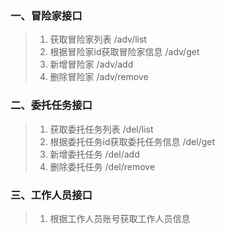 ### 一、冒险家接口
>1. 获取冒险家列表
/adv/list
>2. 根据冒险家id获取冒险家信息
/adv/get
>3. 新增冒险家
/adv/add
>4. 删除冒险家
/adv/remove

### 二、委托任务接口
>1. 获取委托任务列表
/del/list
>2. 根据委托任务id获取委托任务信息
/del/get
>3. 新增委托任务
/del/add
>4. 删除委托任务
/del/remove

### 三、工作人员接口
>1. 根据工作人员账号获取工作人员信息